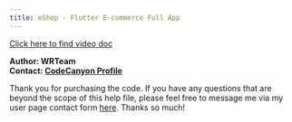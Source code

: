 ```yaml
---
title: eShop - Flutter E-commerce Full App
---
```


[Click here to find video doc](https://www.youtube.com/playlist?list=PLUezCa9oyl-mlEvw7_kvHGxsthMlosSE6)

**Author: WRTeam**  
**Contact: [CodeCanyon Profile](https://codecanyon.net/user/wrteam)**

Thank you for purchasing the code. If you have any questions that are beyond the scope of this help file, please feel free to message me via my user page contact form [here](https://codecanyon.net/user/wrteam). Thanks so much! 
